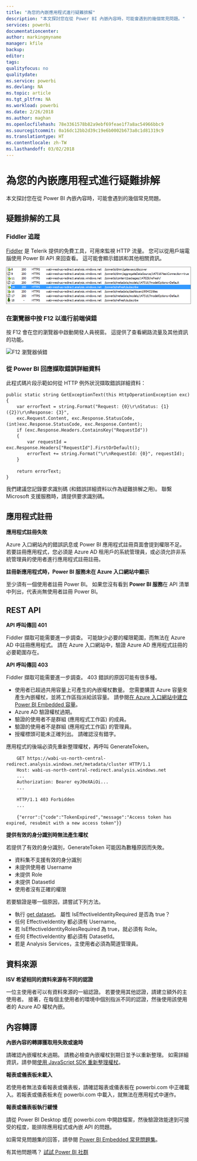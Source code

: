 ```yaml
---
title: "為您的內嵌應用程式進行疑難排解"
description: "本文探討您在從 Power BI 內嵌內容時，可能會遇到的幾個常見問題。"
services: powerbi
documentationcenter: 
author: markingmyname
manager: kfile
backup: 
editor: 
tags: 
qualityfocus: no
qualitydate: 
ms.service: powerbi
ms.devlang: NA
ms.topic: article
ms.tgt_pltfrm: NA
ms.workload: powerbi
ms.date: 2/26/2018
ms.author: maghan
ms.openlocfilehash: 78e3361578b82a9ebf69feae1f7a8ac54966bbc9
ms.sourcegitcommit: 0a16dc12bb2d39c19e6b0002b673a8c1d81319c9
ms.translationtype: HT
ms.contentlocale: zh-TW
ms.lasthandoff: 03/02/2018
---
```

# <a name="troubleshooting-your-embedded-application"></a>為您的內嵌應用程式進行疑難排解

本文探討您在從 Power BI 內嵌內容時，可能會遇到的幾個常見問題。

## <a name="tools-for-troubleshooting"></a>疑難排解的工具

### <a name="fiddler-trace"></a>Fiddler 追蹤

[Fiddler](http://www.telerik.com/fiddler) 是 Telerik 提供的免費工具，可用來監視 HTTP 流量。  您可以從用戶端電腦使用 Power BI API 來回查看。 這可能會顯示錯誤和其他相關資訊。

![Fiddler 追蹤](../includes/media/gateway-onprem-tshoot-tools-include/fiddler.png)

### <a name="f12-in-browser-for-front-end-debugging"></a>在瀏覽器中按 F12 以進行前端偵錯

按 F12 會在您的瀏覽器中啟動開發人員視窗。 這提供了查看網路流量及其他資訊的功能。

![F12 瀏覽器偵錯](media/embedded-troubleshoot/browser-f12.png)

### <a name="extracting-error-details-from-power-bi-response"></a>從 Power BI 回應擷取錯誤詳細資料

此程式碼片段示範如何從 HTTP 例外狀況擷取錯誤詳細資料：

```
public static string GetExceptionText(this HttpOperationException exc)
{
    var errorText = string.Format("Request: {0}\r\nStatus: {1} ({2})\r\nResponse: {3}",
    exc.Request.Content, exc.Response.StatusCode, (int)exc.Response.StatusCode, exc.Response.Content);
    if (exc.Response.Headers.ContainsKey("RequestId"))
    {
        var requestId = exc.Response.Headers["RequestId"].FirstOrDefault();
        errorText += string.Format("\r\nRequestId: {0}", requestId);
    }

    return errorText;
}
```
我們建議您記錄要求識別碼 (和錯誤詳細資料以作為疑難排解之用)。
聯繫 Microsoft 支援服務時，請提供要求識別碼。

## <a name="app-registration"></a>應用程式註冊

**應用程式註冊失敗**

Azure 入口網站內的錯誤訊息或 Power BI 應用程式註冊頁面會提到權限不足。 若要註冊應用程式，您必須是 Azure AD 租用戶的系統管理員，或必須允許非系統管理員的使用者進行應用程式註冊註冊。

**註冊新應用程式時，Power BI 服務未在 Azure 入口網站中顯示**

至少須有一個使用者註冊 Power BI。 如果您沒有看到 **Power BI 服務**在 API 清單中列出，代表尚無使用者註冊 Power BI。

## <a name="rest-api"></a>REST API

**API 呼叫傳回 401**

Fiddler 擷取可能需要進一步調查。 可能缺少必要的權限範圍，而無法在 Azure AD 中註冊應用程式。 請在 Azure 入口網站中，驗證 Azure AD 應用程式註冊的必要範圍存在。

**API 呼叫傳回 403**

Fiddler 擷取可能需要進一步調查。 403 錯誤的原因可能有很多種。

* 使用者已超過共用容量上可產生的內嵌權杖數量。 您需要購買 Azure 容量來產生內嵌權杖，並將工作區指派給該容量。 請參閱[在 Azure 入口網站中建立 Power BI Embedded 容量](https://docs.microsoft.com/en-us/azure/power-bi-embedded/create-capacity)。
* Azure AD 驗證權杖過期。
* 驗證的使用者不是群組 (應用程式工作區) 的成員。
* 驗證的使用者不是群組 (應用程式工作區) 的管理員。
* 授權標頭可能未正確列出。 請確認沒有錯字。

應用程式的後端必須先重新整理權杖，再呼叫 GenerateToken。

```
    GET https://wabi-us-north-central-redirect.analysis.windows.net/metadata/cluster HTTP/1.1
    Host: wabi-us-north-central-redirect.analysis.windows.net
    ...
    Authorization: Bearer eyJ0eXAiOi...
    ...
 
    HTTP/1.1 403 Forbidden
    ...
     
    {"error":{"code":"TokenExpired","message":"Access token has expired, resubmit with a new access token"}}
```

**提供有效的身分識別時無法產生權杖**

若提供了有效的身分識別，GenerateToken 可能因為數種原因而失敗。

* 資料集不支援有效的身分識別
* 未提供使用者 Username
* 未提供 Role
* 未提供 DatasetId
* 使用者沒有正確的權限

若要驗證是哪一個原因，請嘗試下列方法。

* 執行 [get dataset](https://msdn.microsoft.com/library/mt784653.aspx)。 屬性 IsEffectiveIdentityRequired 是否為 true？
* 任何 EffectiveIdentity 都必須有 Username。
* 若 IsEffectiveIdentityRolesRequired 為 true，就必須有 Role。
* 任何 EffectiveIdentity 都必須有 DatasetId。
* 若是 Analysis Services，主使用者必須為閘道管理員。

## <a name="data-sources"></a>資料來源

**ISV 希望相同的資料來源有不同的認證**

一位主使用者可以有資料來源的一組認證。 若要使用其他認證，請建立額外的主使用者。 接著，在每個主使用者的環境中個別指派不同的認證，然後使用該使用者的 Azure AD 權杖內嵌。

## <a name="content-rendering"></a>內容轉譯

**內嵌內容的轉譯獲取用失敗或逾時**

請確認內嵌權杖未過期。 請務必檢查內嵌權杖到期日並予以重新整理。 如需詳細資訊，請參閱[使用 JavaScript SDK 重新整理權杖](https://github.com/Microsoft/PowerBI-JavaScript/wiki/Refresh-token-using-JavaScript-SDK-example)。

**報表或儀表板未載入**

若使用者無法查看報表或儀表板，請確認報表或儀表板在 powerbi.com 中正確載入。若報表或儀表板未在 powerbi.com 中載入，就無法在應用程式中運作。

**報表或儀表板執行緩慢**

請從 Power BI Desktop 或在 powerbi.com 中開啟檔案，然後驗證效能達到可接受的程度，能排除應用程式或內嵌 API 的問題。


如需常見問題集的回答，請參閱 [Power BI Embedded 常見問題集](embedded-faq.md)。

有其他問題嗎？ [試試 Power BI 社群](http://community.powerbi.com/)
